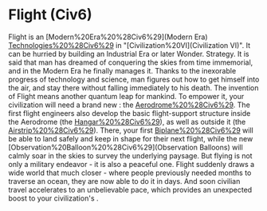 # Flight (Civ6)

Flight is an [Modern%20Era%20%28Civ6%29](Modern Era) [Technologies%20%28Civ6%29](technology) in "[Civilization%20VI](Civilization VI)". It can be hurried by building an Industrial Era or later Wonder.
Strategy.
It is said that man has dreamed of conquering the skies from time immemorial, and in the Modern Era he finally manages it. Thanks to the inexorable progress of technology and science, man figures out how to get himself into the air, and stay there without falling immediately to his death.
The invention of Flight means another quantum leap for mankind. To empower it, your civilization will need a brand new : the [Aerodrome%20%28Civ6%29](Aerodrome). The first flight engineers also develop the basic flight-support structure inside the Aerodrome (the [Hangar%20%28Civ6%29](Hangar)), as well as outside it (the [Airstrip%20%28Civ6%29](Airstrip)). There, your first [Biplane%20%28Civ6%29](Biplanes) will be able to land safely and keep in shape for their next flight, while the new [Observation%20Balloon%20%28Civ6%29](Observation Balloons) will calmly soar in the skies to survey the underlying paysage.
But flying is not only a military endeavor - it is also a peaceful one. Flight suddenly draws a wide world that much closer - where people previously needed months to traverse an ocean, they are now able to do it in days. And soon civilian travel accelerates to an unbelievable pace, which provides an unexpected boost to your civilization's .